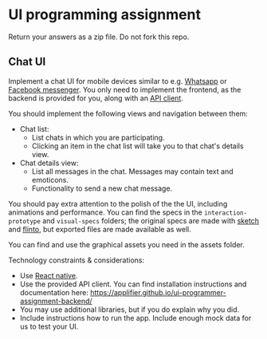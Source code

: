 # UI programming assignment

Return your answers as a zip file. Do not fork this repo.

## Chat UI

Implement a chat UI for mobile devices similar to e.g. [Whatsapp](https://www.whatsapp.com/) or [Facebook messenger](https://www.messenger.com/).
You only need to implement the frontend, as the backend is provided for you, along with an [API client](https://applifier.github.io/ui-programmer-assignment-backend/).

You should implement the following views and navigation between them:
- Chat list:
  - List chats in which you are participating.
  - Clicking an item in the chat list will take you to that chat's details view.
- Chat details view:
  - List all messages in the chat. Messages may contain text and emoticons.
  - Functionality to send a new chat message.

You should pay extra attention to the polish of the the UI, including animations and performance. You can find the specs in the `interaction-prototype` and `visual-specs` folders; the original specs are made with [sketch](https://www.sketchapp.com) and [flinto](https://www.flinto.com), but exported files are made available as well.

You can find and use the graphical assets you need in the assets folder.

Technology constraints & considerations:
- Use [React native](https://github.com/facebook/react-native).
- Use the provided API client. You can find installation instructions and documentation here: https://applifier.github.io/ui-programmer-assignment-backend/
- You may use additional libraries, but if you do explain why you did.
- Include instructions how to run the app. Include enough mock data for us to test your UI.
